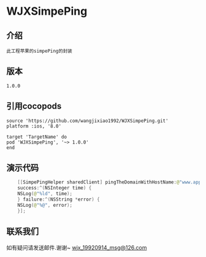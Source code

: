 # WJXSimpePing
    
## 介绍
    此工程苹果的simpePing的封装

## 版本
    1.0.0
    
## 引用cocopods
    source 'https://github.com/wangjixiao1992/WJXSimpePing.git'
    platform :ios, '8.0'
    
    target 'TargetName' do
    pod 'WJXSimpePing', '~> 1.0.0'
    end

## 演示代码
```swift
    [[SimpePingHelper sharedClient] pingTheDomainWithHostName:@"www.apple.com"
    success:^(NSInteger time) {
    NSLog(@"%ld", time);
    } failure:^(NSString *error) {
    NSLog(@"%@", error);
    }];
```

## 联系我们
 如有疑问请发送邮件.谢谢~
wjx_19920914_msg@126.com



